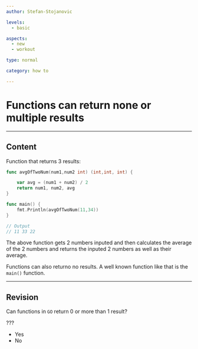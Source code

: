 ```yaml
---
author: Stefan-Stojanovic

levels:
  - basic

aspects:
  - new
  - workout

type: normal

category: how to

---
```


# Functions can return none or multiple results

---
## Content

Function that returns 3 results:

```go
func avgOfTwoNum(num1,num2 int) (int,int, int) {

	var avg = (num1 + num2) / 2
	return num1, num2, avg
}

func main() {
	fmt.Println(avgOfTwoNum(11,34))
}

// Output
// 11 33 22
```
The above function gets 2 numbers inputed and then calculates the average of the 2 numbers and returns the inputed 2 numbers as well as their average.

Functions can also returno no results. A well known function like that is the `main()` function.

---
## Revision

Can functions in `GO` return 0 or more than 1 result?

???

* Yes
* No
